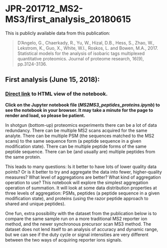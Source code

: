 # JPR-201712_MS2-MS3/first_analysis_20180615

This is publicly available data from this publication:
> D’Angelo, G., Chaerkady, R., Yu, W., Hizal, D.B., Hess, S., Zhao, W., Lekstrom, K., Guo, X., White, W.I., Roskos, L. and Bowen, M.A., 2017. Statistical models for the analysis of isobaric tags multiplexed quantitative proteomics. Journal of proteome research, 16(9), pp.3124-3136.

## First analysis (June 15, 2018):

### [Direct link](https://pwilmart.github.io/TMT_analysis_examples/MS2MS3_peptides_proteins.html) to HTML view of the notebook.

**Click on the Jupyter notebook file (_MS2MS3_peptides_proteins.ipynb_) to see the notebook in your browser. It may take a minute for the page to render and load, so please be patient.**


In shotgun (bottom-up) proteomics experiments there can be a lot of data redundancy. There can be multiple MS2 scans acquired for the same analyte. There can be multiple PSM (the sequences matched to the MS2 scans) to the same sequence form (a peptide sequence in a given modification state). There can be multiple peptide forms of the same peptide sequence. There can be (and usually are) multiple peptides from the same protein.

This leads to many questions: Is it better to have lots of lower quality data points? Or is it better to try and aggregate the data into fewer, higher-quality measures? What level of aggregations are better? What kind of aggregation operation to use?
This notebook will explore the simplest aggregation operation of summation. It will look at some data distribution properties at three levels of aggregation: PSMs, peptides (a peptide sequence in a given modification state), and proteins (using the razor peptide approach to shared and unique peptides).

One fun, extra possibility with the dataset from the publication below is to compare the same sample run on a more traditional MS2 reporter ion method, and the newer synchronous precursor scan MS3 method. The dataset does not lend itself to an analysis of accuracy and dynamic range, but we can see if the duty cycle or signal intensities are very different between the two ways of acquiring reporter ions signals.
